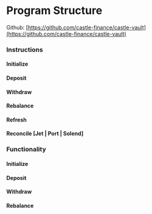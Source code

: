 # Program Structure

Github: [https://github.com/castle-finance/castle-vault](https://github.com/castle-finance/castle-vault)



### Instructions

#### Initialize

#### Deposit

#### Withdraw

#### Rebalance

#### Refresh

#### Reconcile \[Jet | Port | Solend]

### Functionality

#### Initialize

#### Deposit

#### Withdraw

#### Rebalance

